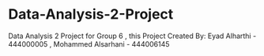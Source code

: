 # Data-Analysis-2-Project
Data Analysis 2 Project for Group 6 , this Project Created By: Eyad Alharthi - 444000005 , Mohammed Alsarhani - 444006145
